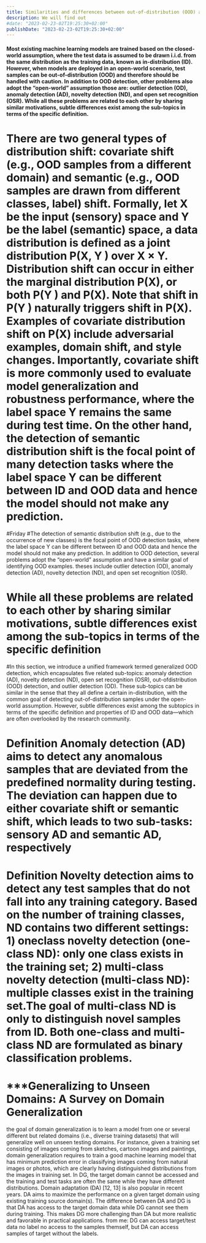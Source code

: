 ```yaml
---
title: Similarities and differences between out-of-distribution (OOD) and other neighboring problems
description: We will find out
#date: "2023-02-23-02T19:25:30+02:00"
publishDate: "2023-02-23-02T19:25:30+02:00"
---
```



#### Most existing machine learning models are trained based on the closed-world assumption, where the test data is assumed to be drawn i.i.d. from the same distribution as the training data, known as in-distribution (ID). However, when models are deployed in an open-world scenario, test samples can be out-of-distribution (OOD) and therefore should be handled with caution. In addition to OOD detection, other problems also adopt the “open-world” assumption those are: outlier detection (OD), anomaly detection (AD), novelty detection (ND), and open set recognition (OSR). While all these problems are related to each other by sharing similar motivations, subtle differences exist among the sub-topics in terms of the specific definition.

# There are two general types of distribution shift: covariate shift (e.g., OOD samples from a different domain) and semantic (e.g., OOD samples are drawn from different classes, label) shift. Formally, let X be the input (sensory) space and Y be the label (semantic) space, a data distribution is defined as a joint distribution P(X, Y ) over X × Y. Distribution shift can occur in either the marginal distribution P(X), or both P(Y ) and P(X). Note that shift in P(Y ) naturally triggers shift in P(X). Examples of covariate distribution shift on P(X) include adversarial examples, domain shift, and style changes. Importantly, covariate shift is more commonly used to evaluate model generalization and robustness performance, where the label space Y remains the same during test time. On the other hand, the detection of semantic distribution shift is the focal point of many detection tasks where the label space Y can be different between ID and OOD data and hence the model should not make any prediction.

#Friday
#The detection of semantic distribution shift (e.g., due to
the occurrence of new classes) is the focal point of OOD
detection tasks, where the label space Y can be different
between ID and OOD data and hence the model should not
make any prediction. In addition to OOD detection, several
problems adopt the “open-world” assumption and have a
similar goal of identifying OOD examples. theses include outlier detection (OD), anomaly detection (AD), novelty detection (ND), and open set recognition (OSR).
# While all these problems are related to each other by sharing similar motivations, subtle differences exist among the sub-topics in terms of the specific definition
#In this section, we introduce a
unified framework termed generalized OOD detection, which
encapsulates five related sub-topics: anomaly detection (AD),
novelty detection (ND), open set recognition (OSR), out-ofdistribution (OOD) detection, and outlier detection (OD).
These sub-topics can be similar in the sense that they all
define a certain in-distribution, with the common goal of
detecting out-of-distribution samples under the open-world
assumption. However, subtle differences exist among the subtopics in terms of the specific definition and properties of ID
and OOD data—which are often overlooked by the research
community.

# Definition Anomaly detection (AD) aims to detect any anomalous samples that are deviated from the predefined normality during testing. The deviation can happen due to either covariate shift or semantic shift, which leads to two sub-tasks: sensory AD and semantic AD, respectively
# Definition Novelty detection aims to detect any test samples that do not fall into any training category. Based on the number of training classes, ND contains two different settings: 1) oneclass novelty detection (one-class ND): only one class exists in the training set; 2) multi-class novelty detection (multi-class ND): multiple classes exist in the training set.The goal of multi-class ND is only to distinguish novel samples from ID. Both one-class and multi-class ND are formulated as binary classification problems.
# ***Generalizing to Unseen Domains: A Survey on Domain Generalization
the goal of domain generalization is to learn a
model from one or several different but related domains (i.e.,
diverse training datasets) that will generalize well on unseen
testing domains. For instance, given a training set consisting of images coming from sketches, cartoon images and
paintings, domain generalization requires to train a good
machine learning model that has minimum prediction error
in classifying images coming from natural images or photos,
which are clearly having distinguished distributions from
the images in training set.  In
DG, the target domain cannot be accessed and the training
and test tasks are often the same while they have different
distributions. Domain adaptation (DA) [12, 13] is also popular in recent years. DA aims to maximize the performance on a given
target domain using existing training source domain(s). The
difference between DA and DG is that DA has access to
the target domain data while DG cannot see them during
training. This makes DG more challenging than DA but
more realistic and favorable in practical applications. from me: DG can access target/test 
data no label no access to the samples themself, but DA can access samples of target without the labels.